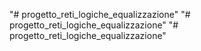"# progetto_reti_logiche_equalizzazione" 
"# progetto_reti_logiche_equalizzazione" 
"# progetto_reti_logiche_equalizzazione" 

